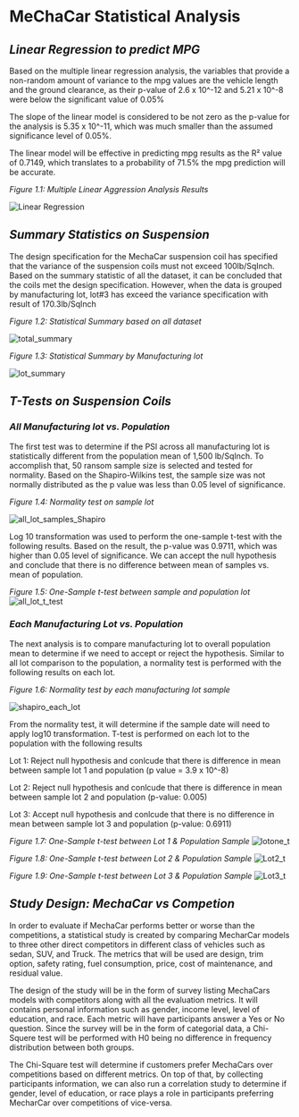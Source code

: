 # **MeChaCar Statistical Analysis**
## ***Linear Regression to predict MPG***

Based on the multiple linear regression analysis, the variables that provide a non-random amount of variance to the mpg values are the vehicle length and the ground clearance, as their p-value of 2.6 x 10^-12 and 5.21 x 10^-8 were below the significant value of 0.05%

The slope of the linear model is considered to be not zero as the p-value for the analysis is 5.35 x 10^-11, which was much smaller than the assumed significance level of 0.05%. 

The linear model will be effective in predicting mpg results as the R² value of 0.7149, which translates to a probability of 71.5% the mpg prediction will be accurate.

*Figure 1.1: Multiple Linear Aggression Analysis Results*

![Linear Regression](https://user-images.githubusercontent.com/70525492/102955023-96c3d180-449a-11eb-8d59-414c21d60d50.png)

## ***Summary Statistics on Suspension***

The design specification for the MechaCar suspension coil has specified that the variance of the suspension coils must not exceed 100lb/SqInch. Based on the summary statistic of all the dataset, it can be concluded that the coils met the design specification. However, when the data is grouped by manufacturing lot, lot#3 has exceed the variance specification with result of 170.3lb/SqInch

*Figure 1.2: Statistical Summary based on all dataset*

![total_summary](https://user-images.githubusercontent.com/70525492/102957984-819e7100-44a1-11eb-869e-2c788a597c2c.png)

*Figure 1.3: Statistical Summary by Manufacturing lot*

![lot_summary](https://user-images.githubusercontent.com/70525492/102957983-819e7100-44a1-11eb-9635-8f34e2a7969d.png)

## ***T-Tests on Suspension Coils***

### *All Manufacturing lot vs. Population*

The first test was to determine if the PSI across all manufacturing lot is statistically different from the population mean of 1,500 lb/SqInch. To accomplish that, 50 ransom sample size is selected and tested for normality. Based on the Shapiro-Wilkins test, the sample size was not normally distributed as the p value was less than 0.05 level of significance.

*Figure 1.4: Normality test on sample lot*

![all_lot_samples_Shapiro](https://user-images.githubusercontent.com/70525492/103032842-a983e800-4526-11eb-9cac-d419743c3bfc.png)

Log 10 transformation was used to perform the one-sample t-test with the following results. Based on the result, the p-value was 0.9711, which was higher than 0.05 level of significance. We can accept the null hypothesis and conclude that there is no difference between mean of samples vs. mean of population.

*Figure 1.5: One-Sample t-test between sample and population lot*
![all_lot_t_test](https://user-images.githubusercontent.com/70525492/103032843-a983e800-4526-11eb-80c5-2901e99766fb.png)

### *Each Manufacturing Lot vs. Population*

The next analysis is to compare manufacturing lot to overall population mean to determine if we need to accept or reject the hypothesis. Similar to all lot comparison to the population, a normality test is performed with the following results on each lot.

*Figure 1.6: Normality test by each manufacturing lot sample*

![shapiro_each_lot](https://user-images.githubusercontent.com/70525492/103036715-0768fd80-4530-11eb-8010-610d018c453a.png)

From the normality test, it will determine if the sample date will need to apply log10 transformation. T-test is performed on each lot to the population with the following results

Lot 1: Reject null hypothesis and conlcude that there is difference in mean between sample lot 1 and population (p value = 3.9 x 10^-8)

Lot 2: Reject null hypothesis and conlcude that there is difference in mean between sample lot 2 and population (p-value: 0.005)

Lot 3: Accept null hypothesis and conlcude that there is no difference in mean between sample lot 3 and population (p-value: 0.6911)

*Figure 1.7: One-Sample t-test between Lot 1 & Population Sample*
![lotone_t](https://user-images.githubusercontent.com/70525492/103036815-33847e80-4530-11eb-9e7d-f96f5948b511.png)

*Figure 1.8: One-Sample t-test between Lot 2 & Population Sample*
![Lot2_t](https://user-images.githubusercontent.com/70525492/103036818-34b5ab80-4530-11eb-933b-4b05dc138a9a.png)

*Figure 1.9: One-Sample t-test between Lot 3 & Population Sample*
![Lot3_t](https://user-images.githubusercontent.com/70525492/103036823-367f6f00-4530-11eb-8d06-2b908da4a935.png)

## ***Study Design: MechaCar vs Competion***

In order to evaluate if MechaCar performs better or worse than the competitions, a statistical study is created by comparing MecharCar models to three other direct competitors in different class of vehicles such as sedan, SUV, and Truck. The metrics that will be used are design, trim option, safety rating, fuel consumption, price, cost of maintenance, and residual value. 

The design of the study will be in the form of survey listing MechaCars models with competitors along with all the evaluation metrics. It will contains personal information such as gender, income level, level of education, and race. Each metric will have participants answer a Yes or No question. Since the survey will be in the form of categorial data, a Chi-Squere test will be performed with H0 being no difference in frequency distribution between both groups. 

The Chi-Square test will determine if customers prefer MechaCars over competitions based on different metrics. On top of that, by collecting participants information, we can also run a correlation study to determine if gender, level of education, or race plays a role in participants preferring MecharCar over competitions of vice-versa. 
